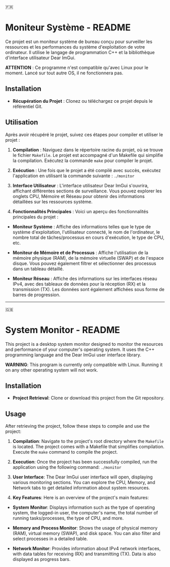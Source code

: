 :fr:

# Moniteur Système - README

Ce projet est un moniteur système de bureau conçu pour surveiller les ressources et les performances du système d'exploitation de votre ordinateur. Il utilise le langage de programmation C++ et la bibliothèque d'interface utilisateur Dear ImGui. 

**ATTENTION** : Ce programme n'est compatible qu'avec Linux pour le moment. Lancé sur tout autre OS, il ne fonctionnera pas.

## Installation

- **Récupération du Projet** : Clonez ou téléchargez ce projet depuis le référentiel Git.

## Utilisation

Après avoir récupéré le projet, suivez ces étapes pour compiler et utiliser le projet :

1. **Compilation** : Naviguez dans le répertoire racine du projet, où se trouve le fichier `Makefile`. Le projet est accompagné d'un Makefile qui simplifie la compilation. Exécutez la commande `make` pour compiler le projet.

2. **Exécution** : Une fois que le projet a été compilé avec succès, exécutez l'application en utilisant la commande suivante : ```./monitor```

3. **Interface Utilisateur** : L'interface utilisateur Dear ImGui s'ouvrira, affichant différentes sections de surveillance. Vous pouvez explorer les onglets CPU, Mémoire et Réseau pour obtenir des informations détaillées sur les ressources système.

4. **Fonctionnalités Principales** : Voici un aperçu des fonctionnalités principales du projet :

- **Moniteur Système** : Affiche des informations telles que le type de système d'exploitation, l'utilisateur connecté, le nom de l'ordinateur, le nombre total de tâches/processus en cours d'exécution, le type de CPU, etc.

- **Moniteur de Mémoire et de Processus** : Affiche l'utilisation de la mémoire physique (RAM), de la mémoire virtuelle (SWAP) et de l'espace disque. Vous pouvez également filtrer et sélectionner des processus dans un tableau détaillé.

- **Moniteur Réseau** : Affiche des informations sur les interfaces réseau IPv4, avec des tableaux de données pour la réception (RX) et la transmission (TX). Les données sont également affichées sous forme de barres de progression.



-----------------------------------------------------------------------------------------------------------------------------------------------------------------------



:uk:

# System Monitor - README

This project is a desktop system monitor designed to monitor the resources and performance of your computer's operating system. It uses the C++ programming language and the Dear ImGui user interface library.

**WARNING**: This program is currently only compatible with Linux. Running it on any other operating system will not work.

## Installation

- **Project Retrieval**: Clone or download this project from the Git repository.

## Usage

After retrieving the project, follow these steps to compile and use the project:

1. **Compilation**: Navigate to the project's root directory where the `Makefile` is located. The project comes with a Makefile that simplifies compilation. Execute the `make` command to compile the project.

2. **Execution**: Once the project has been successfully compiled, run the application using the following command: ```./monitor```

3. **User Interface**: The Dear ImGui user interface will open, displaying various monitoring sections. You can explore the CPU, Memory, and Network tabs to get detailed information about system resources.

4. **Key Features**: Here is an overview of the project's main features:

- **System Monitor**: Displays information such as the type of operating system, the logged-in user, the computer's name, the total number of running tasks/processes, the type of CPU, and more.

- **Memory and Process Monitor**: Shows the usage of physical memory (RAM), virtual memory (SWAP), and disk space. You can also filter and select processes in a detailed table.

- **Network Monitor**: Provides information about IPv4 network interfaces, with data tables for receiving (RX) and transmitting (TX). Data is also displayed as progress bars.